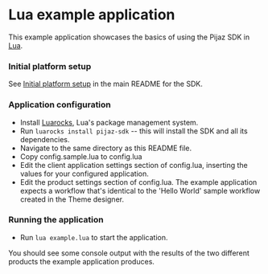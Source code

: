 Lua example application
===========================

This example application showcases the basics of using the Pijaz SDK in [Lua](http://www.lua.org).


### Initial platform setup

See [Initial platform setup](https://github.com/pijaz/pijaz-sdk#initial-platform-setup) in the main README for the SDK.


### Application configuration

* Install [Luarocks](http://luarocks.org), Lua's package management system.
* Run `luarocks install pijaz-sdk` -- this will install the SDK and all its dependencies.
* Navigate to the same directory as this README file.
* Copy config.sample.lua to config.lua
* Edit the client application settings section of config.lua, inserting the values for your configured application.
* Edit the product settings section of config.lua. The example application expects a workflow that's identical to the 'Hello World' sample workflow created in the Theme designer.


### Running the application

* Run `lua example.lua` to start the application.

You should see some console output with the results of the two different products the example application produces.

